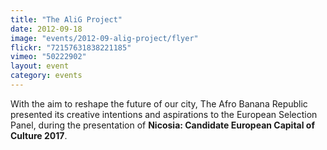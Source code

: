 ```yaml
---
title: "The AliG Project"
date: 2012-09-18
image: "events/2012-09-alig-project/flyer"
flickr: "72157631838221185"
vimeo: "50222902"
layout: event
category: events
---
```


With the aim to reshape the future of our city, The Afro
Banana Republic presented its creative intentions and aspirations to
the European Selection Panel, during the presentation of **Nicosia:
Candidate European Capital of Culture 2017**.

